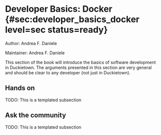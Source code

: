 # Developer Basics: Docker {#sec:developer_basics_docker level=sec status=ready}

Author: Andrea F. Daniele

Maintainer: Andrea F. Daniele

This section of the book will introduce the basics of software
development in Duckietown. The arguments presented in this section
are very general and should be clear to any developer (not just in
Duckietown).

<minitoc/>


## Hands on

TODO: This is a templated subsection


## Ask the community

TODO: This is a templated subsection
